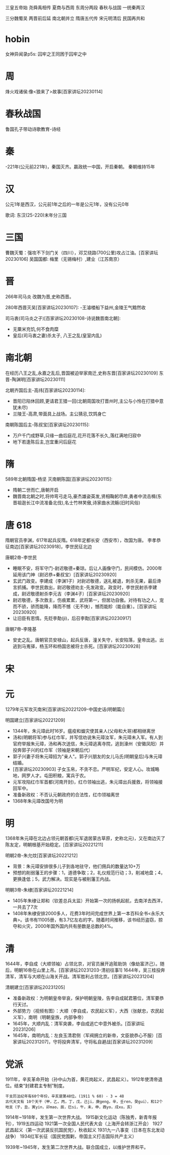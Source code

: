 三皇五帝始 尧舜禹相传
夏商与西周 东周分两段
春秋与战国 一统秦两汉

三分魏蜀吴 两晋前后延
南北朝并立 隋唐五代传
宋元明清后 民国再共和

# hobin
女神异闻录p5s: 囚牢之王同困于囚牢之中

# 周
烽火戏诸侯:像<狼来了>故事[百家讲坛20230114]

# 春秋战国
鲁国孔子带动诗歌教育-诗经

# 秦
-221年(公元前221年)，秦国灭齐。嬴政统一中国，开启秦朝。
秦朝维持15年
# 汉
公元1年是西汉，公元前1年之后的一年是公元1年，没有公元0年

歌词: 东汉(25-220)末年分三国

# 三国
曹魏灭蜀：强攻不下剑门关（四川），邓艾绕路(700公里)攻占江油。[百家讲坛20230106]
吴国国都: 梅里（无锡梅村）,建业（江苏南京）

# 晋
266年司马炎 改魏为晋,史称西晋。

280年西晋灭吴[百家讲坛20230107]:
-王濬楼船下益州,金陵王气黯然收

司马衷(司马炎之子)[百家讲坛20230108-诗说魏晋南北朝]:
- 无粟米充饥,何不食肉糜
- 皇后(司马衷之妻)杀太子, 八王之乱(皇室内乱)

# 南北朝
在经历八王之乱,永嘉之乱后,晋国被迫举家南迁,史称东晋[百家讲坛20230109]
东晋-陶渊明[百家讲坛20230111]

北朝齐国后主-高纬[百家讲坛20230114]:
- 晋阳已陷休回顾,更请君王猎一回(北朝周国攻打晋州时,主公与小怜在打猎中意犹未尽)
- 兰陵王-高肃,带面具上战场。主公猜忌,饮鸩身亡

南朝陈国后主-陈叔宝[百家讲坛20230115]:
- 万户千门成野草,只缘一曲后庭花,花开花落不长久,落红满地归寂中
- 地下若逢陈后主,岂宜重问后庭花

# 隋
589年北朝隋国-杨坚 灭南朝陈国[百家讲坛20230115]:
- 隋朝二世而亡,唐朝开启
- 魏晋南北朝之时,将帅弯弓走马,豪杰雄姿英发,贤相鞠躬尽瘁,勇者中流击楫(东晋祖逖长江中流准备北伐),名士竹林笑傲,诗家曲水流觞(旧时风俗)

# 唐 618
隋朝官员李渊，617年起兵反隋。618年定都长安（西安市），改国为唐。
李孝恭征南边[百家讲坛20230918]，李世民征北边

唐朝2帝-李世民
- 睡眠不安，将军守门-尉迟敬德+秦琼。后让人画像守门，民间模仿。2000年延用该门神（尉迟恭+秦叔宝）[百家讲坛20230920]
- 玄武门政变。李建成（李渊1子）对尉迟敬德，送礼被退，刺杀无果，最后谗言抓捕。李世民救出，尉迟敬德劝主-先发政变。政变时，李世民射杀李建成，尉迟敬德射杀李元吉（李渊4子）[百家讲坛20230920]
- 尉迟敬德，多次救主，伤痕累累，武将第一，但居功自傲。对待有功之人，宠而不骄，骄而能降，降而不憾（无不快），憾而能眕（能自重）。[百家讲坛20230920]
- 让旧臣有恩情。先贬李勣(ji)，后召李勣[百家讲坛20230917]

唐朝7帝-李隆基
- 安史之乱。唐朝官员安禄山，起兵反唐，潼关失守，长安陷落，皇帝出逃。出逃到马嵬驿，杨玉环和杨国忠被将士杀死。[百家讲坛20230928]

# 宋
# 元
1279年元军攻灭南宋[百家讲坛20221209-中国史话(明朝篇)]

明国建立[百家讲坛20221209]
- 1344年，朱元璋此时16岁。瘟疫和蝗灾使其亲人(父母和大哥)都相继离世
- 汤和(明朝将军)参与红巾军，并写信劝说朱元璋汝军，朱元璋未入军。有人到官府举报朱元璋，汤和再次送信，朱元璋逃离寺院，逃到濠州（安徽凤阳）并投奔郭子兴的红巾军（领袖是宋朝后代）
- 郭子兴妻子将朱元璋招为"亲人"。郭子兴朋友的女儿马氏(明朝皇后)与朱元璋结婚。
- [百家讲坛20230903] 子女玉帛，不贪不恋。严明军纪，安定人心。攻城略地，网罗人才。屯田积粮，寓兵于农。
- 元军攻陷红巾军首都(河南开封)，红巾领袖出逃，朱元璋出兵援救，将领袖接回军中。
- 准备新政权：不否认元朝政府的合法性，红巾领袖离世
- 1368年朱元璋改国号为明

# 明
1368年朱元璋在北边占领元朝首都(元军退居蒙古草原，史称北元)，又在南边灭了陈友定，明朝根基开始稳定。[百家讲坛20221211]

明朝2帝-朱允炆[百家讲坛20221212]
- 背景：朱元璋安排很多儿子到各地驻守，他们佣兵的数量达10+万
- 预想的削弱藩王的步骤：1，道德争取；2，礼仪规范行动；3，削减地盘；4，更换逢低；5，武力解决。现实是与被削藩王内战。

明朝3帝-朱棣[百家讲坛20221214]
- 1405年朱棣让郑和（钦差总兵太监）开始第一次的扬帆起航，去南洋去西洋，一共去了7次
- 1408年朱棣安排2000多人，花费3年时间完成世界上第一本百科全书<永乐大典>。该书有11005册，有3.7亿左右的字。随着时间推移，该书经历盗窃，掠夺和火灾，2000年国外国内共有册数是总数的4%。

# 清
1644年，李自成（大顺领袖）占领北京，对官员展开追赃助饷（像劫富济己）。随后，明朝16帝在山里上吊。[百家讲坛20231203-清初往事1]
1644年，吴三桂投奔清军，清军与大顺在山海关开战。清军胜利占领北京。[百家讲坛20231204]

清朝建立[百家讲坛20231205]
- 准备新政权：为明朝皇帝举哀，保护明朝皇陵，告李自成弑君篡位，清军要恭行天讨。
- 外部势力（视频有图）：大顺（李自成，农民起义军），大西（张献忠，农民起义军），南明（明朝皇族，内部争帝）
- 1645年，大顺内乱：清军突袭，李自成逃亡中意外被杀。[百家讲坛20231206]
- 1645年，南明内乱：左良玉清君侧（军阀拥立的新帝，文臣貌恭心不服）[百家讲坛20231207]，守将投奔清军，守将私自避战[百家讲坛20231209]

# 党派
1911年，辛亥革命开始（孙中山为首，黄花岗起义，武昌起义）。1912年使清帝退位。结束“封建君主专制”制度。
```
干支历法纪年有60个年份，辛亥是第48位。(1911 % 60) - 3 = 48
古代天文有 10个天干（甲，乙，丙，丁，戊，己ji，庚geng，辛，壬ren，癸gui），和12个地支（子，丑，寅yin，卯mao，辰，巳si，午，未，申，酉yo，戌xu，亥）
```

1914年~1918年，发生第一次世界大战。
1915新文化运动（陈独秀，新青年报刊），1919五四运动
1921第一次全国人民代表大会（上海开会转浙江开会）
1927武昌起义（第一次武装反抗国民党），秋收起义
1931九一八事变（日本在东北发动战争）
1934红军长征（国民党围剿，帝国主义打击国际共产主义）

1939年~1945年，发生第二次世界大战。联合国成立，以维护世界和平。
